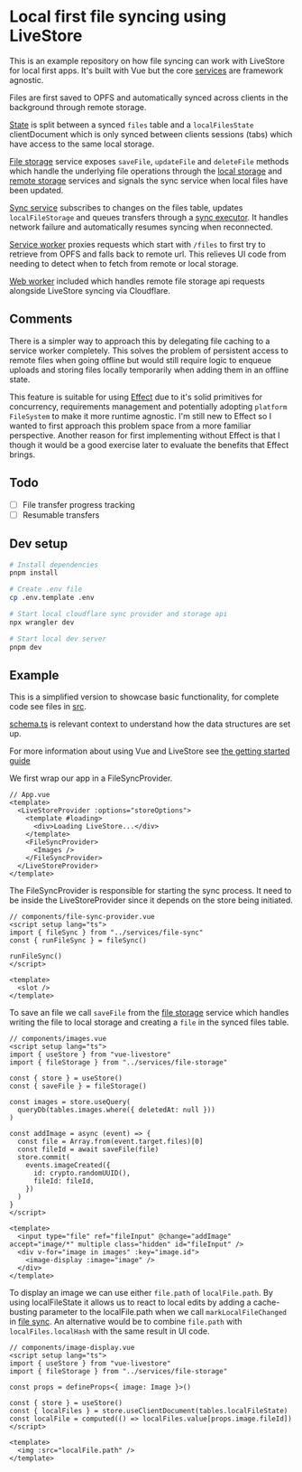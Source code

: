 # Local first file syncing using LiveStore

This is an example repository on how file syncing can work with LiveStore for local first apps. It's built with Vue but the core [services](src/services/) are framework agnostic.

Files are first saved to OPFS and automatically synced across clients in the background through remote storage.

[State](src/livestore/schema.ts) is split between a synced `files` table and a `localFilesState` clientDocument which is only synced between clients sessions (tabs) which have access to the same local storage.

[File storage](src/services/file-storage.ts) service exposes `saveFile`, `updateFile` and `deleteFile` methods which handle the underlying file operations through the [local storage](src/services/local-file-storage.ts) and [remote storage](src/services/remote-file-storage.ts) services and signals the sync service when local files have been updated.

[Sync service](src/services/file-sync.ts) subscribes to changes on the files table, updates `localFileStorage` and queues transfers through a [sync executor](src/services/sync-executor.ts). It handles network failure and automatically resumes syncing when reconnected.

[Service worker](src/workers/sw.ts) proxies requests which start with `/files` to first try to retrieve from OPFS and falls back to remote url. This relieves UI code from needing to detect when to fetch from remote or local storage.

[Web worker](src/workers/cloudflare-sync.ts) included which handles remote file storage api requests alongside LiveStore syncing via Cloudflare.

## Comments

There is a simpler way to approach this by delegating file caching to a service worker completely. This solves the problem of persistent access to remote files when going offline but would still require logic to enqueue uploads and storing files locally temporarily when adding them in an offline state.

This feature is suitable for using [Effect](https://effect.website/) due to it's solid primitives for concurrency, requirements management and potentially adopting `platform FileSystem` to make it more runtime agnostic. I'm still new to Effect so I wanted to first approach this problem space from a more familiar perspective. Another reason for first implementing without Effect is that I though it would be a good exercise later to evaluate the benefits that Effect brings.

## Todo

- [ ] File transfer progress tracking
- [ ] Resumable transfers

## Dev setup

```bash
# Install dependencies
pnpm install

# Create .env file
cp .env.template .env

# Start local cloudflare sync provider and storage api
npx wrangler dev

# Start local dev server
pnpm dev
```

## Example

This is a simplified version to showcase basic functionality, for complete code see files in [src](/src).

[schema.ts](src/livestore/schema.ts) is relevant context to understand how the data structures are set up.

For more information about using Vue and LiveStore see [the getting started guide](https://docs.livestore.dev/getting-started/vue/)

We first wrap our app in a FileSyncProvider.

```vue
// App.vue
<template>
  <LiveStoreProvider :options="storeOptions">
    <template #loading>
      <div>Loading LiveStore...</div>
    </template>
    <FileSyncProvider>
      <Images />
    </FileSyncProvider>
  </LiveStoreProvider>
</template>
```

The FileSyncProvider is responsible for starting the sync process. It need to be inside the LiveStoreProvider since it depends on the store being initiated.

```vue
// components/file-sync-provider.vue
<script setup lang="ts">
import { fileSync } from "../services/file-sync"
const { runFileSync } = fileSync()

runFileSync()
</script>

<template>
  <slot />
</template>
```

To save an file we call `saveFile` from the [file storage](src/services/file-storage.ts) service which handles writing the file to local storage and creating a `file` in the synced files table.

```vue
// components/images.vue
<script setup lang="ts">
import { useStore } from "vue-livestore"
import { fileStorage } from "../services/file-storage"

const { store } = useStore()
const { saveFile } = fileStorage()

const images = store.useQuery(
  queryDb(tables.images.where({ deletedAt: null }))
)

const addImage = async (event) => {
  const file = Array.from(event.target.files)[0]
  const fileId = await saveFile(file)
  store.commit(
    events.imageCreated({
      id: crypto.randomUUID(),
      fileId: fileId,
    })
  )
}
</script>

<template>
  <input type="file" ref="fileInput" @change="addImage" accept="image/*" multiple class="hidden" id="fileInput" />
  <div v-for="image in images" :key="image.id">
    <image-display :image="image" />
  </div>
</template>
```

To display an image we can use either `file.path` of `localFile.path`. By using localFileState it allows us to react to local edits by adding a cache-busting parameter to the localFile.path when we call `markLocalFileChanged` in [file sync](src/services/file-sync.ts). An alternative would be to combine `file.path` with `localFiles.localHash` with the same result in UI code.

```vue
// components/image-display.vue
<script setup lang="ts">
import { useStore } from "vue-livestore"
import { fileStorage } from "../services/file-storage"

const props = defineProps<{ image: Image }>()

const { store } = useStore()
const { localFiles } = store.useClientDocument(tables.localFileState)
const localFile = computed(() => localFiles.value[props.image.fileId])
</script>

<template>
  <img :src="localFile.path" />
</template>
```
